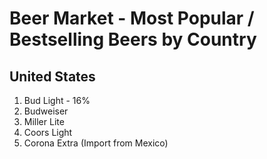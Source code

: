 # Beer Market - Most Popular / Bestselling Beers by Country

## United States

1. Bud Light  - 16% 
2. Budweiser
3. Miller Lite
4. Coors Light
5. Corona Extra (Import from Mexico)



